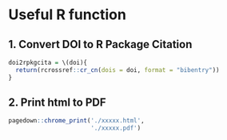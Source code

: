 
# Useful R function

## 1. Convert DOI to R Package Citation

``` r
doi2rpkgcita = \(doi){
  return(rcrossref::cr_cn(dois = doi, format = "bibentry"))
}
```

## 2. Print html to PDF

``` r
pagedown::chrome_print('./xxxxx.html',
                       './xxxxx.pdf')
```
